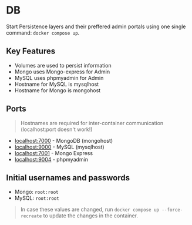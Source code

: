 # DB

Start Persistence layers and their preffered admin portals using one single command:
`docker compose up`.

## Key Features 

- Volumes are used to persist information
- Mongo uses Mongo-express for Admin
- MySQL uses phpmyadmin for Admin
- Hostname for MySQL is mysqlhost
- Hostname for Mongo is mongohost


## Ports

> Hostnames are required for inter-container communication (localhost:port doesn't work!)

- [localhost:7000](http://localhost:7000) - MongoDB (mongohost)
- [localhost:9000](http://localhost:9000) - MySQL (mysqlhost)
- [localhost:7001](http://localhost:7001) - Mongo Express
- [localhost:9004](http://localhost:9004) - phpmyadmin

## Initial usernames and passwords

- Mongo: `root:root`
- MySQL: `root:root`

> In case these values are changed, run `docker compose up --force-recreate` to update the changes in the container.